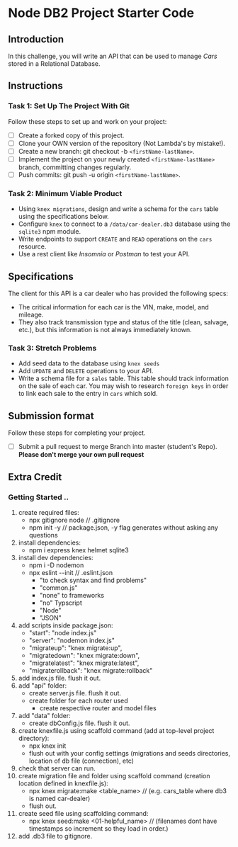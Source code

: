 # Node DB2 Project Starter Code

## Introduction

In this challenge, you will write an API that can be used to manage _Cars_ stored in a Relational Database.

## Instructions

### Task 1: Set Up The Project With Git

Follow these steps to set up and work on your project:

- [ ] Create a forked copy of this project.
- [ ] Clone your OWN version of the repository (Not Lambda's by mistake!).
- [ ] Create a new branch: git checkout -b `<firstName-lastName>`.
- [ ] Implement the project on your newly created `<firstName-lastName>` branch, committing changes regularly.
- [ ] Push commits: git push -u origin `<firstName-lastName>`.

### Task 2: Minimum Viable Product

- Using `knex migrations`, design and write a schema for the `cars` table using the specifications below.
- Configure `knex` to connect to a `/data/car-dealer.db3` database using the `sqlite3` npm module.
- Write endpoints to support `CREATE` and `READ` operations on the `cars` resource.
- Use a rest client like _Insomnia_ or _Postman_ to test your API.

## Specifications

The client for this API is a car dealer who has provided the following specs:

- The critical information for each car is the VIN, make, model, and mileage.
- They also track transmission type and status of the title (clean, salvage, etc.), but this information is not always immediately known.

### Task 3: Stretch Problems

- Add seed data to the database using `knex seeds`
- Add `UPDATE` and `DELETE` operations to your API.
- Write a schema file for a `sales` table. This table should track information on the sale of each car. You may wish to research `foreign keys` in order to link each sale to the entry in `cars` which sold.

## Submission format

Follow these steps for completing your project.

- [ ] Submit a pull request to merge <firstName-lastName> Branch into master (student's  Repo). **Please don't merge your own pull request**

## Extra Credit

### Getting Started ..
1. create required files:
    - npx gitignore node // .gitignore
    - npm init -y // package.json, -y flag generates without asking any questions  
2. install dependencies:
    - npm i express knex helmet sqlite3
3. install dev dependencies:
    - npm i -D nodemon
    - npx eslint --init // .eslint.json
        - "to check syntax and find problems"
        - "common.js"
        - "none" to frameworks
        - "no" Typscript
        - "Node"
        - "JSON"
4. add scripts inside package.json:
    - "start": "node index.js"
    - "server": "nodemon index.js"
    - "migrateup": "knex migrate:up",
    - "migratedown": "knex migrate:down",
    - "migratelatest": "knex migrate:latest",
    - "migraterollback": "knex migrate:rollback"
5. add index.js file. flush it out.
6. add "api" folder:
    - create server.js file. flush it out.
    - create folder for each router used
        - create respective router and model files
7. add "data" folder:
    - create dbConfig.js file. flush it out.
8. create knexfile.js using scaffold command (add at top-level project directory):
    - npx knex init
    - flush out with your config settings (migrations and seeds directories, location of db file (connection), etc)
9. check that server can run. 
10. create migration file and folder using scaffold command (creation location defined in knexfile.js):
    - npx knex migrate:make <table_name> // (e.g. cars_table where db3 is named car-dealer)
    - flush out.
11. create seed file using scaffolding command:
    - npx knex seed:make <01-helpful_name> // (filenames dont have timestamps so increment so they load in order.)
12. add .db3 file to gitignore.
